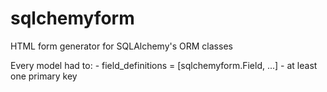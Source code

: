 # sqlchemyform
HTML form generator for SQLAlchemy's ORM classes

Every model had to:
	- field_definitions = [sqlchemyform.Field, ...]
	- at least one primary key
